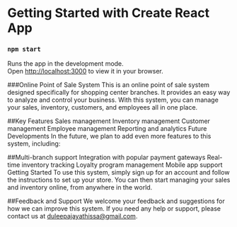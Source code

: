 # Getting Started with Create React App

### `npm start`

Runs the app in the development mode.\
Open [http://localhost:3000](http://localhost:3000) to view it in your browser.

###Online Point of Sale System
This is an online point of sale system designed specifically for shopping center branches. It provides an easy way to analyze and control your business. With this system, you can manage your sales, inventory, customers, and employees all in one place.

##Key Features
Sales management
Inventory management
Customer management
Employee management
Reporting and analytics
Future Developments
In the future, we plan to add even more features to this system, including:

##Multi-branch support
Integration with popular payment gateways
Real-time inventory tracking
Loyalty program management
Mobile app support
Getting Started
To use this system, simply sign up for an account and follow the instructions to set up your store. You can then start managing your sales and inventory online, from anywhere in the world.

##Feedback and Support
We welcome your feedback and suggestions for how we can improve this system. If you need any help or support, please contact us at duleepajayathissa@gmail.com.
